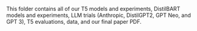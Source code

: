 This folder contains all of our T5 models and experiments, DistilBART models and experiments, LLM trials (Anthropic, DistilGPT2, GPT Neo, and GPT 3), T5 evaluations, data, and our final paper PDF.  
